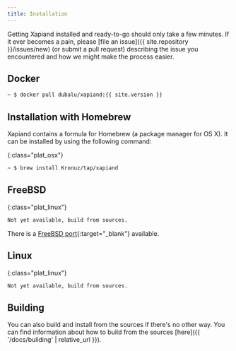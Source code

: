 ```yaml
---
title: Installation
---
```


Getting Xapiand installed and ready-to-go should only take a few minutes.
If it ever becomes a pain, please [file an issue]({{ site.repository }}/issues/new)
(or submit a pull request) describing the issue you encountered and how
we might make the process easier.


## Docker

```sh
~ $ docker pull dubalu/xapiand:{{ site.version }}
```

## Installation with Homebrew

Xapiand contains a formula for Homebrew (a package manager for OS X). It can
be installed by using the following command:

{:class="plat_osx"}

```sh
~ $ brew install Kronuz/tap/xapiand
```


## FreeBSD

{:class="plat_linux"}

```sh
Not yet available, build from sources.
```

There is a [FreeBSD port](https://github.com/Kronuz/Xapiand/blob/master/contrib/freebsd/xapiand.shar){:target="_blank"} available.


## Linux

{:class="plat_linux"}

```sh
Not yet available, build from sources.
```


## Building

You can also build and install from the sources if there's no other way. You can
find information about how to build from the sources [here]({{ '/docs/building' | relative_url }}).
